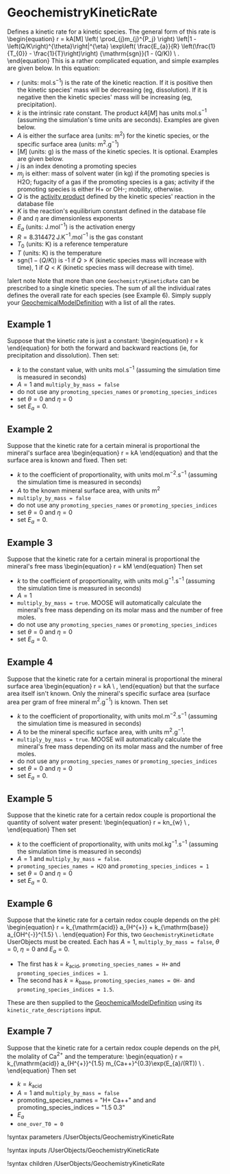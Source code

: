 # GeochemistryKineticRate

Defines a kinetic rate for a kinetic species.  The general form of this rate is
\begin{equation}
r = kA[M] \left( \prod_{j}m_{j}^{P_j} \right) \left|1 - \left(Q/K\right)^{\theta}\right|^{\eta} \exp\left( \frac{E_{a}}{R} \left(\frac{1}{T_{0}} - \frac{1}{T}\right)\right) {\mathrm{sgn}}(1 - (Q/K)) \ .
\end{equation}
This is a rather complicated equation, and simple examples are given below.  In this equation:

- $r$ (units: mol.s$^{-1}$) is the rate of the kinetic reaction.  If it is positive then the kinetic species' mass will be decreasing (eg, dissolution).  If it is negative then the kinetic species' mass will be increasing (eg, precipitation).
- $k$ is the intrinsic rate constant.  The product $kA[M]$ has units mol.s$^{-1}$ (assuming the simulation's time units are seconds).  Examples are given below.
- $A$ is either the surface area (units: m$^{2}$) for the kinetic species, or the specific surface area (units: m$^{2}$.g$^{-1}$)
- $[M]$ (units: g) is the mass of the kinetic species.  It is optional.  Examples are given below.
- $j$ is an index denoting a promoting species
- $m_{j}$ is either: mass of solvent water (in kg) if the promoting species is H2O; fugacity of a gas if the promoting species is a gas; activity if the promoting species is either H+ or OH-; mobility, otherwise.
- $Q$ is the [activity product](geochemistry_nomenclature.md) defined by the kinetic species' reaction in the database file
- $K$ is the reaction's equilibrium constant defined in the database file
- $\theta$ and $\eta$ are dimensionless exponents
- $E_{a}$ (units: J.mol$^{-1}$) is the activation energy
- $R=8.314472\,$J.K$^{-1}$.mol$^{-1}$ is the gas constant
- $T_{0}$ (units: K) is a reference temperature
- $T$ (units: K) is the temperature
- ${\mathrm{sgn}}(1-(Q/K))$ is -1 if $Q>K$ (kinetic species mass will increase with time), 1 if $Q<K$ (kinetic species mass will decrease with time).

!alert note
Note that more than one `GeochemistryKineticRate` can be prescribed to a single kinetic species.  The sum of all the individual rates defines the overall rate for each species (see Example 6).  Simply supply your [GeochemicalModelDefinition](GeochemicalModelDefinition.md) with a list of all the rates.

## Example 1

Suppose that the kinetic rate is just a constant:
\begin{equation}
r = k
\end{equation}
for both the forward and backward reactions (ie, for precipitation and dissolution).  Then set:

- $k$ to the constant value, with units mol.s$^{-1}$ (assuming the simulation time is measured in seconds)
- $A=1$ and `multiply_by_mass = false`
- do not use any `promoting_species_names` or `promoting_species_indices`
- set $\theta = 0$ and $\eta = 0$
- set $E_{a} = 0$.

## Example 2

Suppose that the kinetic rate for a certain mineral is proportional the mineral's surface area
\begin{equation}
r = kA
\end{equation}
and that the surface area is known and fixed.  Then set:

- $k$ to the coefficient of proportionality, with units mol.m$^{-2}$.s$^{-1}$ (assuming the simulation time is measured in seconds)
- $A$ to the known mineral surface area, with units m$^{2}$
- `multiply_by_mass = false`
- do not use any `promoting_species_names` or `promoting_species_indices`
- set $\theta = 0$ and $\eta = 0$
- set $E_{a} = 0$.

## Example 3

Suppose that the kinetic rate for a certain mineral is proportional the mineral's free mass
\begin{equation}
r = kM
\end{equation}
Then set

- $k$ to the coefficient of proportionality, with units mol.g$^{-1}$.s$^{-1}$ (assuming the simulation time is measured in seconds)
- $A = 1$
- `multiply_by_mass = true`.  MOOSE will automatically calculate the mineral's free mass depending on its molar mass and the number of free moles.
- do not use any `promoting_species_names` or `promoting_species_indices`
- set $\theta = 0$ and $\eta = 0$
- set $E_{a} = 0$.


## Example 4

Suppose that the kinetic rate for a certain mineral is proportional the mineral surface area
\begin{equation}
r = kA \ ,
\end{equation}
but that the surface area itself isn't known.  Only the mineral's specific surface area (surface area per gram of free mineral m$^{2}$.g$^{-1}$) is known.  Then set

- $k$ to the coefficient of proportionality, with units mol.m$^{-2}$.s$^{-1}$ (assuming the simulation time is measured in seconds)
- $A$ to be the mineral specific surface area, with units m$^{2}$.g$^{-1}$.
- `multiply_by_mass = true`.  MOOSE will automatically calculate the mineral's free mass depending on its molar mass and the number of free moles.
- do not use any `promoting_species_names` or `promoting_species_indices`
- set $\theta = 0$ and $\eta = 0$
- set $E_{a} = 0$.

## Example 5

Suppose that the kinetic rate for a certain redox couple is proportional the quantity of solvent water present:
\begin{equation}
r = kn_{w} \ ,
\end{equation}
Then set

- $k$ to the coefficient of proportionality, with units mol.kg$^{-1}$.s$^{-1}$ (assuming the simulation time is measured in seconds)
- $A = 1$ and `multiply_by_mass = false`.
- `promoting_species_names = H2O` and `promoting_species_indices = 1`
- set $\theta = 0$ and $\eta = 0$
- set $E_{a} = 0$.


## Example 6

Suppose that the kinetic rate for a certain redox couple depends on the pH:
\begin{equation}
r = k_{\mathrm{acid}} a_{H^{+}} + k_{\mathrm{base}} a_{OH^{-}}^{1.5}  \ .
\end{equation}
For this, two `GeochemistryKineticRate` UserObjects must be created.  Each has $A=1$, `multiply_by_mass = false`, $\theta = 0$, $\eta = 0$ and $E_{a}=0$.

- The first has $k = k_{\mathrm{acid}}$, `promoting_species_names = H+` and `promoting_species_indices = 1`.
- The second has $k = k_{\mathrm{base}}$, `promoting_species_names = OH-` and `promoting_species_indices = 1.5`.

These are then supplied to the [GeochemicalModelDefinition](GeochemicalModelDefinition.md) using its `kinetic_rate_descriptions` input.


## Example 7

Suppose that the kinetic rate for a certain redox couple depends on the pH, the molality of Ca$^{2+}$ and the temperature:
\begin{equation}
r = k_{\mathrm{acid}} a_{H^{+}}^{1.5} m_{Ca++}^{0.3}\exp(E_{a}/(RT)) \ .
\end{equation}
Then set

- $k = k_{\mathrm{acid}}$
- $A= 1$ and `multiply_by_mass = false`
- promoting_species_names = "H+ Ca++" and  and promoting_species_indices = "1.5 0.3"
- $E_{a}$
- `one_over_T0 = 0`



!syntax parameters /UserObjects/GeochemistryKineticRate

!syntax inputs /UserObjects/GeochemistryKineticRate

!syntax children /UserObjects/GeochemistryKineticRate
